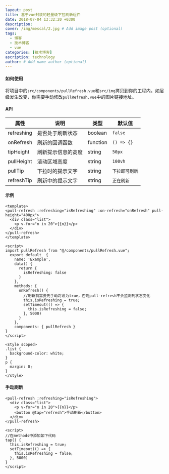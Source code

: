 ```yaml
---
layout: post
title: 基于vue封装的轻量级下拉刷新组件
date: 2018-07-04 13:32:20 +0300
description: 
cover: /img/mescal/2.jpg # Add image post (optional)
tags: 
  - 博客
  - 技术博客
  - vue
categories: [技术博客]
ascription: technology
author: # Add name author (optional)
---
```

#### 如何使用
将项目中的`src/components/pullRefresh.vue`和`src/img`拷贝到你的工程内。如层级发生改变，你需要手动修改`pullRefresh.vue`中的图片链接地址。
#### API
属性 | 说明 | 类型 | 默认值
----|-----|------|------
refreshing | 是否处于刷新状态| boolean | `false`
onRefresh | 刷新的回调函数 | function | `() => {}`
tipHeight | 刷新提示信息的高度 | string | `50px`
pullHeight| 滚动区域高度 | string | `100vh`
pullTip | 下拉时的提示文字 | string | `下拉即可刷新`
refreshTip | 刷新中的提示文字 | string | `正在刷新`

#### 示例

```
<template>
<pull-refresh :refreshing="isRefreshing" :on-refresh="onRefresh" pull-height="400px">
  <div class="list">
    <p v-for="n in 20">{{n}}</p>
  </div>
</pull-refresh>
</template>

<script>
import pullRefresh from "@/components/pullRefresh.vue";
  export default  {
    name: 'Example',
    data() {
      return {
        isRefreshing: false
      }
    },
    methods: {
      onRefresh() {
        //刷新前需要先手动将设为true，否则pull-refresh不会监测到状态变化
        this.isRefreshing = true;
        setTimeout(() => {
          this.isRefreshing = false;
        }, 5000)
      }
    },
    components: { pullRefresh }
}
</script>

<style scoped>
.list {
  background-color: white;
}
p {
  margin: 0;
}
</style>
```

#### 手动刷新
```
<pull-refresh :refreshing="isRefreshing">
  <div class="list">
    <p v-for="n in 20">{{n}}</p>
    <button @tap="refresh">手动刷新</button>
  </div>
</pull-refresh>

<script>
//在methods中添加如下代码
tap() {
  this.isRefreshing = true;
  setTimeout(() => {
    this.isRefreshing = false;
  }, 5000)
}
</script>
```
